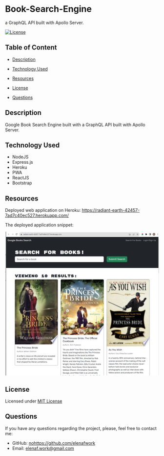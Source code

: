 # Book-Search-Engine
a GraphQL API built with Apollo Server.


  
  [![License](https://img.shields.io/badge/License-MIT-yellow.svg)](https://opensource.org/licenses/MIT)

  ## Table of Content
  - [Description](#description)
  - [Technology Used](#technology)
  - [Resources](#resources)
  
  - [License](#license)
  - [Questions](#questions)

  ## Description
  Google Book Search Engine built with a GraphQL API built with Apollo Server.
  
  ## Technology Used
  - NodeJS 
  - Express.js
  - Heroku
  - PWA
  - ReactJS
  - Bootstrap
  ## Resources
  Deployed web application on Heroku:
  https://radiant-earth-42457-7ad7c40ec527.herokuapp.com/

 
  
  The deployed application snippet:
<p align="left">
  <img src="assets/snippet.png" width="600" title="webpage">

 

  ## License
  Licensed under [MIT License ](https://opensource.org/licenses/MIT)
 
  ## Questions
  If you have any questions regarding the project, please, feel free to contact me:
  - GitHub: [nohttps://github.com/elenafwork](https://github/nohttps://github.com/elenafwork)
  - Email: <elenaf.work@gmail.com>